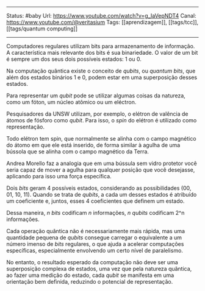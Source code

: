 
---

Status: #baby 
Url: https://www.youtube.com/watch?v=g_IaVepNDT4
Canal: https://www.youtube.com/@veritasium
Tags: [[aprendizagem]], [[tags/tcc]], [[tags/quantum computing]]

---

Computadores regulares utilizam bits para armazenamento de informação. A característica mais relevante dos bits é sua binariedade. O valor de um bit é sempre um dos seus dois possíveis estados: 1 ou 0.

Na computação quântica existe o conceito de *qubits*, ou *quantum bits*, que além dos estados binários 1 e 0, podem estar em uma superposição desses estados.

Para representar um *qubit* pode se utilizar algumas coisas da natureza, como um fóton, um núcleo atômico ou um eléctron.

Pesquisadores da UNSW utilizam, por exemplo, o elétron de valência de átomos de fósforo como *qubit*. Para isso, o *spin* do elétron é utilizado como representação.

Todo elétron tem spin, que normalmente se alinha com o campo magnético do átomo em que ele está inserido, de forma similar à agulha de uma bússola que se alinha com o campo magnético da Terra.

Andrea Morello faz a analogia que em uma bússula sem vidro protetor você seria capaz de mover a agulha para qualquer posição que você desejasse, aplicando para isso uma força específica.

Dois *bits* geram 4 possíveis estados, considerando as possibilidades (00, 01, 10, 11). Quando se trata de *qubits*, a cada um desses estados é atribuído um coeficiente e, juntos, esses 4 coeficientes que definem um estado. 

Dessa maneira, *n* *bits* codificam *n* informações, *n* *qubits* codificam 2^n informações. 

Cada operação quântica não é necessariamente mais rápida, mas uma quantidade pequena de *qubits* consegue carregar o equivalente a um número imenso de *bits* regulares, o que ajuda a acelerar computações específicas, especialmente envolvendo um certo nível de paralelismo.

No entanto, o resultado esperado da computação não deve ser uma superposição complexa de estados, uma vez que pela natureza quântica, ao fazer uma medição do estado, cada *qubit* se manifesta em uma orientação bem definida, reduzindo o potencial de representação.